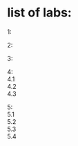 # list of labs:  
1:  
  
2:  
  
3:  
  
4:  
4.1  
4.2  
4.3  
  
  
5:  
5.1  
5.2  
5.3  
5.4  
  
  
  
  



